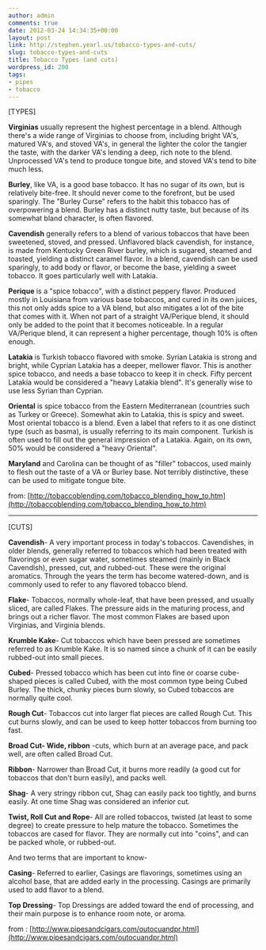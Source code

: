 ```yaml
---
author: admin
comments: true
date: 2012-03-24 14:34:35+00:00
layout: post
link: http://stephen.yearl.us/tobacco-types-and-cuts/
slug: tobacco-types-and-cuts
title: Tobacco Types (and cuts)
wordpress_id: 200
tags:
- pipes
- tobacco
---
```


[TYPES]




**Virginias** usually represent the highest percentage in a blend. Although there's a wide range of Virginias to choose from, including bright VA's, matured VA's, and stoved VA's, in general the lighter the color the tangier the taste, with the darker VA's lending a deep, rich note to the blend. Unprocessed VA's tend to produce tongue bite, and stoved VA's tend to bite much less.




**Burley**, like VA, is a good base tobacco. It has no sugar of its own, but is relatively bite-free. It should never come to the forefront, but be used sparingly. The "Burley Curse" refers to the habit this tobacco has of overpowering a blend. Burley has a distinct nutty taste, but because of its somewhat bland character, is often flavored.




**Cavendish** generally refers to a blend of various tobaccos that have been sweetened, stoved, and pressed. Unflavored black cavendish, for instance, is made from Kentucky Green River burley, which is sugared, steamed and toasted, yielding a distinct caramel flavor. In a blend, cavendish can be used sparingly, to add body or flavor, or become the base, yielding a sweet tobacco. It goes particularly well with Latakia.




**Perique** is a "spice tobacco", with a distinct peppery flavor. Produced mostly in Louisiana from various base tobaccos, and cured in its own juices, this not only adds spice to a VA blend, but also mitigates a lot of the bite that comes with it. When not part of a straight VA/Perique blend, it should only be added to the point that it becomes noticeable. In a regular VA/Perique blend, it can represent a higher percentage, though 10% is often enough.




**Latakia** is Turkish tobacco flavored with smoke. Syrian Latakia is strong and bright, while Cyprian Latakia has a deeper, mellower flavor. This is another spice tobacco, and needs a base tobacco to keep it in check. Fifty percent Latakia would be considered a "heavy Latakia blend". It's generally wise to use less Syrian than Cyprian.




**Oriental** is spice tobacco from the Eastern Mediterranean (countries such as Turkey or Greece). Somewhat akin to Latakia, this is spicy and sweet. Most oriental tobacco is a blend. Even a label that refers to it as one distinct type (such as basma), is usually referring to its main component. Turkish is often used to fill out the general impression of a Latakia. Again, on its own, 50% would be considered a "heavy Oriental".




**Maryland** and Carolina can be thought of as "filler" tobaccos, used mainly to flesh out the taste of a VA or Burley base. Not terribly distinctive, these can be used to mitigate tongue bite.




from: [http://tobaccoblending.com/tobacco_blending_how_to.htm](http://tobaccoblending.com/tobacco_blending_how_to.htm)




* * *




[CUTS]







**Cavendish**- A very important process in today's tobaccos. Cavendishes, in older blends, generally referred to tobaccos which had been treated with flavorings or even sugar water, sometimes steamed (mainly in Black Cavendish), pressed, cut, and rubbed-out. These were the original aromatics. Through the years the term has become watered-down, and is commonly used to refer to any flavored tobacco blend.




**Flake**- Tobaccos, normally whole-leaf, that have been pressed, and usually sliced, are called Flakes. The pressure aids in the maturing process, and brings out a richer flavor. The most common Flakes are based upon Virginias, and Virginia blends.




**Krumble Kake**- Cut tobaccos which have been pressed are sometimes referred to as Krumble Kake. It is so named since a chunk of it can be easily rubbed-out into small pieces.




**Cubed**- Pressed tobacco which has been cut into fine or coarse cube-shaped pieces is called Cubed, with the most common type being Cubed Burley. The thick, chunky pieces burn slowly, so Cubed tobaccos are normally quite cool.




**Rough Cut**- Tobaccos cut into larger flat pieces are called Rough Cut. This cut burns slowly, and can be used to keep hotter tobaccos from burning too fast.




**Broad Cut- Wide, ribbon** -cuts, which burn at an average pace, and pack well, are often called Broad Cut.




**Ribbon**- Narrower than Broad Cut, it burns more readily (a good cut for tobaccos that don't burn easily), and packs well.




**Shag**- A very stringy ribbon cut, Shag can easily pack too tightly, and burns easily. At one time Shag was considered an inferior cut.




**Twist, Roll Cut and Rope**- All are rolled tobaccos, twisted (at least to some degree) to create pressure to help mature the tobacco. Sometimes the tobaccos are cased for flavor. They are normally cut into "coins", and can be packed whole, or rubbed-out.




And two terms that are important to know-




**Casing**- Referred to earlier, Casings are flavorings, sometimes using an alcohol base, that are added early in the processing. Casings are primarily used to add flavor to a blend.




**Top Dressing**- Top Dressings are added toward the end of processing, and their main purpose is to enhance room note, or aroma.







from : [http://www.pipesandcigars.com/outocuandpr.html](http://www.pipesandcigars.com/outocuandpr.html)
